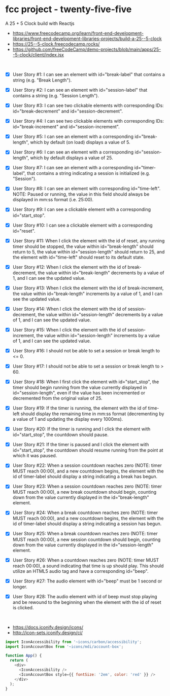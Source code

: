 # fcc project - twenty-five-five

A 25 + 5 Clock build with Reactjs

- https://www.freecodecamp.org/learn/front-end-development-libraries/front-end-development-libraries-projects/build-a-25--5-clock
- https://25--5-clock.freecodecamp.rocks/
- https://github.com/freeCodeCamp/demo-projects/blob/main/apps/25--5-clock/client/index.jsx

<br>

- [x] User Story #1: I can see an element with id="break-label" that contains a string (e.g. "Break Length").

- [x] User Story #2: I can see an element with id="session-label" that contains a string (e.g. "Session Length").

- [x] User Story #3: I can see two clickable elements with corresponding IDs: id="break-decrement" and id="session-decrement".

- [x] User Story #4: I can see two clickable elements with corresponding IDs: id="break-increment" and id="session-increment".

- [x] User Story #5: I can see an element with a corresponding id="break-length", which by default (on load) displays a value of 5.

- [x] User Story #6: I can see an element with a corresponding id="session-length", which by default displays a value of 25.

- [x] User Story #7: I can see an element with a corresponding id="timer-label", that contains a string indicating a session is initialized (e.g. "Session").

- [x] User Story #8: I can see an element with corresponding id="time-left". NOTE: Paused or running, the value in this field should always be displayed in mm:ss format (i.e. 25:00).

- [x] User Story #9: I can see a clickable element with a corresponding id="start_stop".

- [x] User Story #10: I can see a clickable element with a corresponding id="reset".

- [x] User Story #11: When I click the element with the id of reset, any running timer should be stopped, the value within id="break-length" should return to 5, the value within id="session-length" should return to 25, and the element with id="time-left" should reset to its default state.

- [x] User Story #12: When I click the element with the id of break-decrement, the value within id="break-length" decrements by a value of 1, and I can see the updated value.

- [x] User Story #13: When I click the element with the id of break-increment, the value within id="break-length" increments by a value of 1, and I can see the updated value.

- [x] User Story #14: When I click the element with the id of session-decrement, the value within id="session-length" decrements by a value of 1, and I can see the updated value.

- [x] User Story #15: When I click the element with the id of session-increment, the value within id="session-length" increments by a value of 1, and I can see the updated value.

- [x] User Story #16: I should not be able to set a session or break length to <= 0.

- [x] User Story #17: I should not be able to set a session or break length to > 60.

- [x] User Story #18: When I first click the element with id="start_stop", the timer should begin running from the value currently displayed in id="session-length", even if the value has been incremented or decremented from the original value of 25.

- [x] User Story #19: If the timer is running, the element with the id of time-left should display the remaining time in mm:ss format (decrementing by a value of 1 and updating the display every 1000ms).

- [x] User Story #20: If the timer is running and I click the element with id="start_stop", the countdown should pause.

- [x] User Story #21: If the timer is paused and I click the element with id="start_stop", the countdown should resume running from the point at which it was paused.

- [x] User Story #22: When a session countdown reaches zero (NOTE: timer MUST reach 00:00), and a new countdown begins, the element with the id of timer-label should display a string indicating a break has begun.

- [x] User Story #23: When a session countdown reaches zero (NOTE: timer MUST reach 00:00), a new break countdown should begin, counting down from the value currently displayed in the id="break-length" element.

- [x] User Story #24: When a break countdown reaches zero (NOTE: timer MUST reach 00:00), and a new countdown begins, the element with the id of timer-label should display a string indicating a session has begun.

- [x] User Story #25: When a break countdown reaches zero (NOTE: timer MUST reach 00:00), a new session countdown should begin, counting down from the value currently displayed in the id="session-length" element.

- [x] User Story #26: When a countdown reaches zero (NOTE: timer MUST reach 00:00), a sound indicating that time is up should play. This should utilize an HTML5 audio tag and have a corresponding id="beep".

- [x] User Story #27: The audio element with id="beep" must be 1 second or longer.

- [x] User Story #28: The audio element with id of beep must stop playing and be rewound to the beginning when the element with the id of reset is clicked.

<br>

- https://docs.iconify.design/icons/
- http://icon-sets.iconify.design/ci/

```js
import IconAccessibility from '~icons/carbon/accessibility';
import IconAccountBox from '~icons/mdi/account-box';

function App() {
  return (
    <div>
      <IconAccessibility />
      <IconAccountBox style={{ fontSize: '2em', color: 'red' }} />
    </div>
  );
}
```
